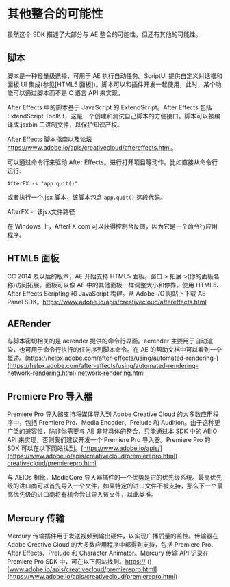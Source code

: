 # 其他整合的可能性

虽然这个 SDK 描述了大部分与 AE 整合的可能性，但还有其他的可能性。

## 脚本

脚本是一种轻量级选择，可用于 AE 执行自动任务。ScriptUI 提供自定义对话框和面板 UI 集成(参见[HTML5 面板])。脚本可以和插件开发一起使用，此时，某个功能可以通过脚本而不是 C 语言 API 来实现。

After Effects 中的脚本基于 JavaScript 的 ExtendScript。After Effects 包括 ExtendScript ToolKit，这是一个创建和测试自己脚本的方便接口。脚本可以被编译成.jsxbin 二进制文件，以保护知识产权。

After Effects 脚本指南以及论坛 <https://www.adobe.io/apis/creativecloud/aftereffects.html>。

可以通过命令行来驱动 After Effects。进行打开项目等动作。比如直接从命令行运行:

`AfterFX -s "app.quit()"`

或者执行一个.jsx 脚本，该脚本包含 `app.quit()` 这段代码。

AfterFX -r 该jsx文件路径

在 Windows 上，AfterFX.com 可以获得控制台反馈，因为它是一个命令行应用程序。

## HTML5 面板

CC 2014 及以后的版本，AE 开始支持 HTML5 面板。窗口 > 拓展 >(你的面板名称)访问拓展。面板可以像 AE 中的其他面板一样调整大小和停靠。使用 HTML5、After Effects Scripting 和 JavaScript 构建。从 Adobe I/O 网站上下载 AE Panel SDK。<https://www.adobe.io/apis/creativecloud/aftereffects.html>

## AERender

与脚本密切相关的是 aerender 提供的命令行界面。aerender 主要用于自动渲染，也可用于命令行执行的任何序列脚本命令。在 AE 的帮助文档中可以看到一个概述。[https://helpx.adobe.com/after-effects/using/automated-rendering-](https://helpx.adobe.com/after-effects/using/automated-rendering-network-rendering.html) [network-rendering.html](https://helpx.adobe.com/after-effects/using/automated-rendering-network-rendering.html)

## Premiere Pro 导入器

Premiere Pro 导入器支持将媒体导入到 Adobe Creative Cloud 的大多数应用程序中，包括 Premiere Pro、Media Encoder、Prelude 和 Audition。由于这种更广泛的兼容性，除非你需要与 AE 非常具体的整合，只能通过本 SDK 中的 AEIO API 来实现，否则我们建议开发一个 Premiere Pro 导入器。Premiere Pro 的 SDK 可以在以下网站找到。[https://www.adobe.io/apis/](https://www.adobe.io/apis/creativecloud/premierepro.html)  [creativecloud/premierepro.html](https://www.adobe.io/apis/creativecloud/premierepro.html)

与 AEIOs 相比，MediaCore 导入器插件的一个优势是它的优先级系统。最高优先级的进口商可以首先导入一个文件，如果特定的进口文件不被支持，那么下一个最高优先级的进口商将有机会尝试导入该文件，以此类推。

## Mercury 传输

Mercury 传输插件用于发送视频到输出硬件，以实现广播质量的监控。传输器在 Adobe Creative Cloud 的大多数应用程序中都得到支持，包括 Premiere Pro、After Effects、Prelude 和 Character Animator。Mercury 传输 API 记录在 Premiere Pro SDK 中，可在以下网站找到。[https://](https://www.adobe.io/apis/creativecloud/premierepro.html) () [www.adobe.io/apis/creativecloud/premierepro.html](https://www.adobe.io/apis/creativecloud/premierepro.html)
